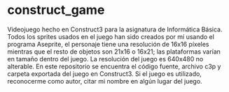 # construct_game
Videojuego hecho en Construct3 para la asignatura de Informática Básica.
Todos los sprites usados en el juego han sido creados por mí usando el programa Aseprite, el personaje tiene una resolución de 16x16 píxeles mientras que el resto de objetos son 21x16 o 16x21; las plataformas varían en tamaño dentro del juego.
La resolución del juego es 640x480 no alterable.
En este repositorio se encuentra el código fuente, archivo c3p y carpeta exportada del juego en Construct3.
Si el juego es utilizado, reconocerme como autor, citar mi nombre en algún lugar del juego.
